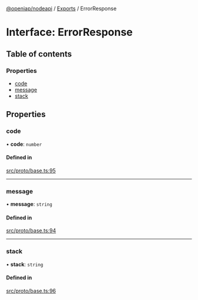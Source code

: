 [@openiap/nodeapi](../README.md) / [Exports](../modules.md) / ErrorResponse

# Interface: ErrorResponse

## Table of contents

### Properties

- [code](ErrorResponse.md#code)
- [message](ErrorResponse.md#message)
- [stack](ErrorResponse.md#stack)

## Properties

### code

• **code**: `number`

#### Defined in

[src/proto/base.ts:95](https://github.com/openiap/nodeapi/blob/a6b5438/src/proto/base.ts#L95)

___

### message

• **message**: `string`

#### Defined in

[src/proto/base.ts:94](https://github.com/openiap/nodeapi/blob/a6b5438/src/proto/base.ts#L94)

___

### stack

• **stack**: `string`

#### Defined in

[src/proto/base.ts:96](https://github.com/openiap/nodeapi/blob/a6b5438/src/proto/base.ts#L96)
